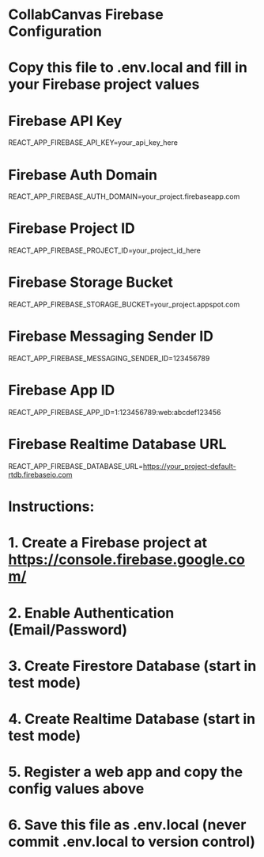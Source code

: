 # CollabCanvas Firebase Configuration
# Copy this file to .env.local and fill in your Firebase project values

# Firebase API Key
REACT_APP_FIREBASE_API_KEY=your_api_key_here

# Firebase Auth Domain
REACT_APP_FIREBASE_AUTH_DOMAIN=your_project.firebaseapp.com

# Firebase Project ID
REACT_APP_FIREBASE_PROJECT_ID=your_project_id_here

# Firebase Storage Bucket
REACT_APP_FIREBASE_STORAGE_BUCKET=your_project.appspot.com

# Firebase Messaging Sender ID
REACT_APP_FIREBASE_MESSAGING_SENDER_ID=123456789

# Firebase App ID
REACT_APP_FIREBASE_APP_ID=1:123456789:web:abcdef123456

# Firebase Realtime Database URL
REACT_APP_FIREBASE_DATABASE_URL=https://your_project-default-rtdb.firebaseio.com

# Instructions:
# 1. Create a Firebase project at https://console.firebase.google.com/
# 2. Enable Authentication (Email/Password)
# 3. Create Firestore Database (start in test mode)
# 4. Create Realtime Database (start in test mode)
# 5. Register a web app and copy the config values above
# 6. Save this file as .env.local (never commit .env.local to version control)
